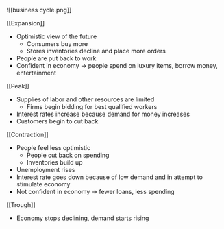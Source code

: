 
![[business cycle.png]]

[[Expansion]]
- Optimistic view of the future
	- Consumers buy more
	- Stores inventories decline and place more orders
- People are put back to work 
- Confident in economy $\rightarrow$ people spend on luxury items, borrow money, entertainment

[[Peak]]
- Supplies of labor and other resources are limited
	- Firms begin bidding for best qualified workers
- Interest rates increase because demand for money increases
- Customers begin to cut back

[[Contraction]]
- People feel less optimistic
	- People cut back on spending
	- Inventories build up
- Unemployment rises
- Interest rate goes down because of low demand and in attempt to stimulate economy
- Not confident in economy $\rightarrow$ fewer loans, less spending

[[Trough]]
- Economy stops declining, demand starts rising


